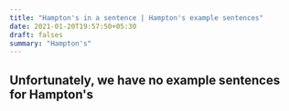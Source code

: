 ```yaml
---
title: "Hampton's in a sentence | Hampton's example sentences"
date: 2021-01-20T19:57:50+05:30
draft: falses
summary: "Hampton's"
---
```

## Unfortunately, we have no example sentences for Hampton's                 
